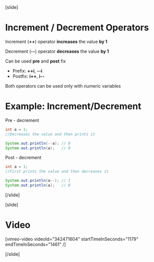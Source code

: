 [slide]
# Increment / Decrement Operators
Increment (**++**) operator **increases** the value **by 1**

Decrement (**--**) operator **decreases** the value **by 1**

Can be used **pre** and **post** fix
* Prefix: **++i**, **--i**
* Postfix: **i++**, **i--**

Both operators can be used only with numeric variables

# Example: Increment/Decrement
Pre - decrement
```java
int a = 1; 
//Decreases the value and then prints it

System.out.println(--a); // 0
System.out.println(a);   // 0

```
Post - decrement
```java
int a = 1; 
//First prints the value and then decreases it

System.out.println(a--); // 1
System.out.println(a);   // 0

```
[/slide]

[slide]
# Video

[vimeo-video videoId="342471604" startTimeInSeconds="1179" endTimeInSeconds="1461" /]

[/slide]